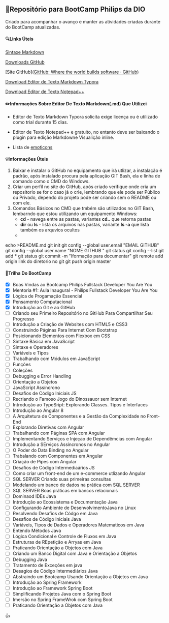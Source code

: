 ## :page_facing_up:Repositório para BootCamp Philips da DIO

Criado para acompanhar o avanço e manter as atividades criadas durante do BootCamp atualizadas.



#### :mag:Links Úteis

[Sintaxe Markdown](https://www.markdownguide.org/basic-synt)

[Downloads GitHub](https://git-scm.com/downloads)

[Site GitHub]([GitHub: Where the world builds software · GitHub](https://github.com/))

[Download Editor de Texto Markdown Typora](https://typora.io/)

[Download Editor de Texto Notepad++](https://notepad-plus-plus.org/downloads/)



#### :pencil2:Informações Sobre Editor De Texto Markdown(.md) Que Utilizei

- Editor de Texto Markdown Typora solicita exige licença ou é utilizado como trial durante 15 dias.

- Editor de Texto Notepad++ e gratuito, no entanto deve ser baixando o plugin para edição Markdowne Visualição inline.

- Lista de  [emoticons](https://gist.github.com/rxaviers/7360908)

  

#### :bulb:Informações Úteis

1. Baixar e instalar o GitHub no equipamento que irá utlizar, a instalação é padrão, após instalado procura pela aplicação GIT Bash, ela e linha de comando como o CMD do Windows.
2. Criar um perfil no site do GitHub, após criado verifique onde cria um repositorio se for o caso já o crie, lembrando que ele pode ser Público ou Privado, dependo do projeto pode ser criando sem o README ou com ele.
3. Comandos Básicos no CMD que tmbém são utilizados no GIT Bash, lembarndo que estou utilizando um equipamento Windows:
   - **cd** - navega entre as pastas, variantes **cd..** que retorna pastas
   - **dir** ou **ls** - lista os arquivos nas pastas, variante **ls -a** que lista também os arquvios ocultos
   - 

echo >README.md
git init
git config --global user.email "EMAIL GITHUB"
git config --global user.name "NOME GITHUB "
git status
git config --list
git add *
git status
git commit -m "Iformação para documentar"
git remote add origin link do diretorio no git
git push origin master



#### :walking:Trilha Do BootCamp

- [x] Boas Vindas ao Bootcamp Philips Fullstack Developer You Are You
- [x] Mentoria #1: Aula Inaugural - Philips Fullstack Developer You Are You
- [x] Lógica de Progamação Essencial
- [x] Pensamento Computacional
- [x] Introdução ao Git e ao GitHub
- [ ] Criando seu Primeiro Repositório no GitHub Para Compartilhar Seu Progresso
- [ ] Introdução a Criação de Websites com HTML5 e CSS3
- [ ] Construindo Páginas Para Internet Com Bootstrap
- [ ] Posicionando Elementos com Flexbox em CSS
- [ ] Sintaxe Básica em JavaScript
- [ ] Sintaxe e Operadores
- [ ] Variáveis e Tipos
- [ ] Trabalhando com Módulos em JavaScript
- [ ] Funções
- [ ] Coleções
- [ ] Debugging e Error Handling
- [ ] Orientação a Objetos
- [ ] JavaScript Assíncrono
- [ ] Desafios de Código Iniciais  JS
- [ ] Recriando o Famoso Jogo do Dinossauor sem Internet
- [ ] Introdução ao TypeSript: Explorando Classes. Tipos e Interfaces
- [ ] Introdução ao Angular 8
- [ ] A Arquitetura de Componentes e a Gestão da Complexidade no Front-End
- [ ] Explorando Diretivas com Angular
- [ ] Trabalhando com Páginas SPA com Angular
- [ ] Implementando Serviços e Injeçao de Dependêmcias com Angular
- [ ] Introdução a SErviços Assíncronos no Angular
- [ ] O Poder do Data Binding no Angular
- [ ] Trabalando com Componentes em Angular
- [ ] Criação de Pipes com Angular
- [ ] Desafios de Código Intermediaários JS
- [ ] Como criar um front-end de um e-commerce utlizando Angular
- [ ] SQL SERVER Criando suas primeiras consultas
- [ ] Modelando um banco de dados na prática com SQL SERVER
- [ ] SQL SERVER Boas práticas em bancos relacionais
- [ ] Dominaod IDEs Java
- [ ] Introdução ao Ecossistema e Documentação Java
- [ ] Configurando Ambiente de DesenvolvimentoJava no Linux
- [ ] Resolvendo Desafios de Códgo em Java
- [ ] Desafios de Código Iniciais Java
- [ ] Variáveis, Tipos de Dados e Operadores Matematicos em Java
- [ ] Entendo Métodos Java
- [ ] Lógica Condicional e Controle de Fluxos em Java
- [ ] Estruturas de REpetição e Arryas em Java
- [ ] Praticando Orientação a Objetos com Java
- [ ] Criando um Banco Digital com Java e Orientação a Objetos
- [ ] Debugging Java
- [ ] Tratamento de Exceções em java
- [ ] Desagios de Código Intermediários Java
- [ ] Abstraindo um Bootcamp Usando Orientação a Objetos em Java
- [ ] Introdução ao Spring Framework
- [ ] Introdução ao Framework Spring Boot
- [ ] Simplificando Projetos Java com o Spring Boot
- [ ] Imersão no Spring FrameWrok com Spring Boot
- [ ] Praticando Orientação a Objetos com Java

:thumbsup: 

